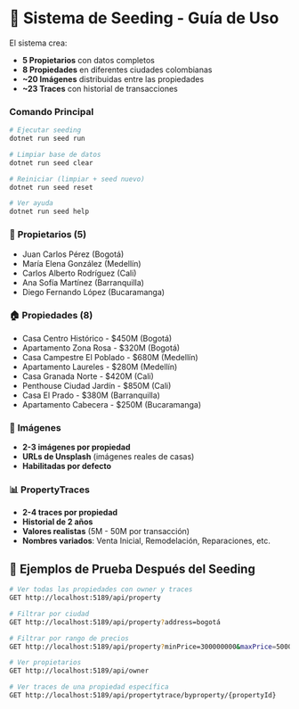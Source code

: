 # 🌱 Sistema de Seeding - Guía de Uso
El sistema crea:
- **5 Propietarios** con datos completos
- **8 Propiedades** en diferentes ciudades colombianas
- **~20 Imágenes** distribuidas entre las propiedades
- **~23 Traces** con historial de transacciones

### **Comando Principal**
```bash
# Ejecutar seeding
dotnet run seed run

# Limpiar base de datos
dotnet run seed clear

# Reiniciar (limpiar + seed nuevo)
dotnet run seed reset

# Ver ayuda
dotnet run seed help
```

### 👥 **Propietarios (5)**
- Juan Carlos Pérez (Bogotá)
- María Elena González (Medellín)  
- Carlos Alberto Rodríguez (Cali)
- Ana Sofía Martínez (Barranquilla)
- Diego Fernando López (Bucaramanga)

### 🏠 **Propiedades (8)**
- Casa Centro Histórico - $450M (Bogotá)
- Apartamento Zona Rosa - $320M (Bogotá)
- Casa Campestre El Poblado - $680M (Medellín)
- Apartamento Laureles - $280M (Medellín)
- Casa Granada Norte - $420M (Cali)
- Penthouse Ciudad Jardín - $850M (Cali)
- Casa El Prado - $380M (Barranquilla)
- Apartamento Cabecera - $250M (Bucaramanga)

### 📸 **Imágenes**
- **2-3 imágenes por propiedad**
- **URLs de Unsplash** (imágenes reales de casas)
- **Habilitadas por defecto**

### 📊 **PropertyTraces**
- **2-4 traces por propiedad**
- **Historial de 2 años**
- **Valores realistas** (5M - 50M por transacción)
- **Nombres variados**: Venta Inicial, Remodelación, Reparaciones, etc.

## 🎯 Ejemplos de Prueba Después del Seeding

```bash
# Ver todas las propiedades con owner y traces
GET http://localhost:5189/api/property

# Filtrar por ciudad
GET http://localhost:5189/api/property?address=bogotá

# Filtrar por rango de precios
GET http://localhost:5189/api/property?minPrice=300000000&maxPrice=500000000

# Ver propietarios
GET http://localhost:5189/api/owner

# Ver traces de una propiedad específica
GET http://localhost:5189/api/propertytrace/byproperty/{propertyId}
```

